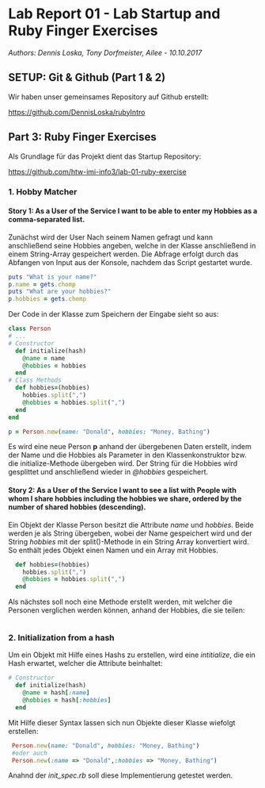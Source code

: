 # Lab Report 01 - Lab Startup and Ruby Finger Exercises

_Authors: Dennis Loska, Tony Dorfmeister, Ailee - 10.10.2017_

## SETUP: Git & Github (Part 1 & 2)

Wir haben unser gemeinsames Repository auf Github erstellt:

https://github.com/DennisLoska/rubyIntro

## Part 3: Ruby Finger Exercises

Als Grundlage für das Projekt dient das Startup Repository:

https://github.com/htw-imi-info3/lab-01-ruby-exercise


### 1. Hobby Matcher

#### Story 1: As a User of the Service I want to be able to enter my Hobbies as a comma-separated list.

Zunächst wird der User Nach seinem Namen gefragt und kann anschließend seine Hobbies angeben, welche in der Klasse anschließend in einem String-Array gespeichert
werden. Die Abfrage erfolgt durch das Abfangen von Input aus der Konsole, nachdem das Script gestartet wurde.

```ruby
puts "What is your name?"
p.name = gets.chomp
puts "What are your hobbies?"
p.hobbies = gets.chomp

```

Der Code in der Klasse zum Speichern der Eingabe sieht so aus: 

```ruby
class Person
# ...
# Constructor
  def initialize(hash)
    @name = name
    @hobbies = hobbies
  end
# Class Methods
  def hobbies=(hobbies)
    hobbies.split(",")
    @hobbies = hobbies.split(",")
  end
end

p = Person.new(name: "Donald", hobbies: "Money, Bathing")
```

Es wird eine neue Person **p** anhand der übergebenen Daten erstellt, indem der Name und die Hobbies als Parameter in den Klassenkonstruktor bzw. die initialize-Methode übergeben wird. Der String für die Hobbies wird gesplittet und anschließend wieder in _@hobbies_ gespeichert.

#### Story 2: As a User of the Service I want to see a list with People with whom I share hobbies including the hobbies we share, ordered by the number of shared hobbies (descending).

Ein Objekt der Klasse Person besitzt die Attribute _name_ und _hobbies_. Beide werden je als String übergeben, wobei der Name gespeichert wird und der String _hobbies_ mit der split()-Methode in ein String Array konvertiert wird. So enthält jedes Objekt einen Namen und ein Array mit Hobbies.

```ruby
  def hobbies=(hobbies)
    hobbies.split(",")
    @hobbies = hobbies.split(",")
  end
```

Als nächstes soll noch eine Methode erstellt werden, mit welcher die Personen verglichen werden können, anhand der Hobbies, die sie teilen:

```ruby

```

### 2. Initialization from a hash

Um ein Objekt mit Hilfe eines Hashs zu erstellen, wird eine _intitialize_, die ein Hash erwartet, welcher die Attribute beinhaltet:

```ruby
# Constructor
  def initialize(hash)
    @name = hash[:name]
    @hobbies = hash[:hobbies]
  end
```

Mit Hilfe dieser Syntax lassen sich nun Objekte dieser Klasse wiefolgt erstellen:

```ruby
 Person.new(name: "Donald", hobbies: "Money, Bathing")
 #oder auch
 Person.new(:name => "Donald",:hobbies => "Money, Bathing")
```

Anahnd der _init_spec.rb_ soll diese Implementierung getestet werden.